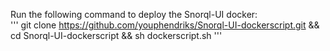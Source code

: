 Run the following command to deploy the Snorql-UI docker:  
''' 
git clone https://github.com/youphendriks/Snorql-UI-dockerscript.git && cd Snorql-UI-dockerscript && sh dockerscript.sh
'''
